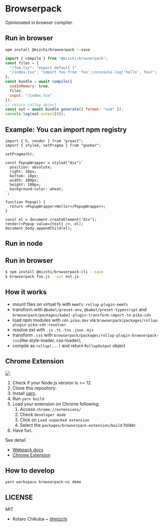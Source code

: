 # Browserpack

Opinionated in browser compiler.

## Run in browser

```
npm install @mizchi/browserpack --save
```

```js
import { compile } from "@mizchi/browserpack";
const files = {
  "/foo.tsx": "export default 1"
  "/index.tsx": "import foo from 'foo';\nconsole.log('hello', foo)";
};
const bundle = await compile({
  useInMemory: true,
  files,
  input: "/index.tsx"
});
// return rollup object
const out = await bundle.generate({ format: "esm" });
console.log(out.output[0]);
```

## Example: You can import npm registry

```tsx
import { h, render } from "preact";
import { styled, setPragma } from "goober";

setPragma(h);

const PopupWrapper = styled("div")`
  position: absolute;
  right: 10px;
  bottom: 10px;
  width: 200px;
  height: 100px;
  background-color: wheat;
`;

function Popup() {
  return <PopupWrapper>Hello!</PopupWrapper>;
}

const el = document.createElement("div");
render(<Popup value={text} />, el);
document.body.appendChild(el);
```

## Run in node

## Run in browser

```bash
$ npm install @mizchi/browserpack-cli --save
$ browserpack foo.js --out out.js
```

## How it works

- mount files on virtual fs with `memfs`: `rollup-plugin-memfs`
- transform with `@babel/preset-env`, `@babel/preset-typescript` and `browserpack/packages/babel-plugin-transform-import-to-pika-cdn`
- load npm modules with `cdn.pika.dev` via `browserpack/packages/rollup-plugin-pika-cdn-resolver`
- resolve ext with `.js` `.ts` `.tsx` `.json` `.mjs`
- transform `.css` with `browserpack/packages/rollup-plugin-browserpack-css`(like style-loader, css-loader);
- compile as `rollup(...)` and return `RollupOutput` object

## Chrome Extension

![](https://i.gyazo.com/2654174b726b6d396cfdec004cb42199.gif)

1. Check if your Node.js version is >= 12.
2. Clone this repository.
3. Install [yarn](https://yarnpkg.com/lang/en/docs/install/).
4. Run `yarn build`
5. Load your extension on Chrome following:
   1. Access `chrome://extensions/`
   2. Check `Developer mode`
   3. Click on `Load unpacked extension`
   4. Select the `packages/browserpack-extension/build` folder.
6. Have fun.

See detail

- [Webpack docs](https://webpack.js.org)
- [Chrome Extension](https://developer.chrome.com/extensions/getstarted)

## How to develop

```
yarn workspace browserpack-ui demo
```

## LICENSE

MIT

- Kotaro Chikuba ~ [@mizchi](https://twitter.com/mizchi)
